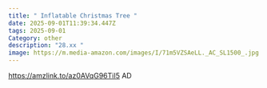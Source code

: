 ```yaml
---
title: " Inflatable Christmas Tree "
date: 2025-09-01T11:39:34.447Z
tags: 2025-09-01
Category: other
description: "28.xx "
image: https://m.media-amazon.com/images/I/71m5VZSAeLL._AC_SL1500_.jpg
---
```

https://amzlink.to/az0AVqG96TiI5
AD